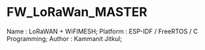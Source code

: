 # FW_LoRaWan_MASTER
Name     : LoRaWAN + WiFIMESH;
Platform : ESP-IDF / FreeRTOS / C Programming;
Author   : Kammanit Jitkul;
